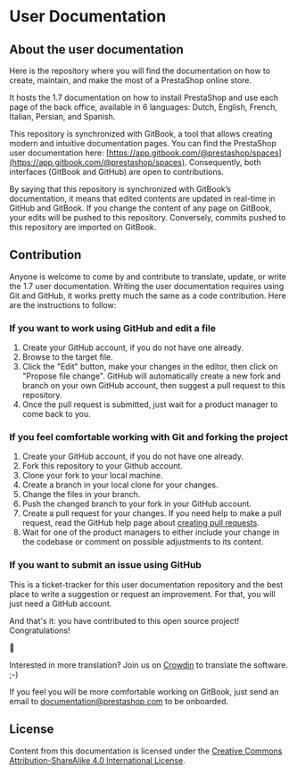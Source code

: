 # User Documentation

## About the user documentation

Here is the repository where you will find the documentation on how to create, maintain, and make the most of a PrestaShop online store.

It hosts the 1.7 documentation on how to install PrestaShop and use each page of the back office, available in 6 languages: Dutch, English, French, Italian, Persian, and Spanish.

This repository is synchronized with GitBook, a tool that allows creating modern and intuitive documentation pages. You can find the PrestaShop user documentation here: [https://app.gitbook.com/@prestashop/spaces](https://app.gitbook.com/@prestashop/spaces). Consequently, both interfaces \(GitBook and GitHub\) are open to contributions.

By saying that this repository is synchronized with GitBook’s documentation, it means that edited contents are updated in real-time in GitHub and GitBook. If you change the content of any page on GitBook, your edits will be pushed to this repository. Conversely, commits pushed to this repository are imported on GitBook.

## Contribution

Anyone is welcome to come by and contribute to translate, update, or write the 1.7 user documentation. Writing the user documentation requires using Git and GitHub, it works pretty much the same as a code contribution. Here are the instructions to follow:

### If you want to work using GitHub and edit a file

1. Create your GitHub account, if you do not have one already.
2. Browse to the target file.
3. Click the "Edit" button, make your changes in the editor, then click on "Propose file change". GitHub will automatically create a new fork and branch on your own GitHub account, then suggest a pull request to this repository.
4. Once the pull request is submitted, just wait for a product manager to come back to you.

### If you feel comfortable working with Git and forking the project

1. Create your GitHub account, if you do not have one already.
2. Fork this repository to your Github account.
3. Clone your fork to your local machine.
4. Create a branch in your local clone for your changes.
5. Change the files in your branch.
6. Push the changed branch to your fork in your GitHub account.
7. Create a pull request for your changes. If you need help to make a pull request, read the GitHub help page about [creating pull requests](https://docs.github.com/en/github/collaborating-with-issues-and-pull-requests/creating-a-pull-request).
8. Wait for one of the product managers to either include your change in the codebase or comment on possible adjustments to its content.

### If you want to submit an issue using GitHub

This is a ticket-tracker for this user documentation repository and the best place to write a suggestion or request an improvement. For that, you will just need a GitHub account.

And that's it: you have contributed to this open source project! Congratulations!

🎉

Interested in more translation? Join us on [Crowdin](https://crowdin.com/project/prestashop-official) to translate the software. ;-\)

If you feel you will be more comfortable working on GitBook, just send an email to documentation@prestashop.com to be onboarded.

## License

Content from this documentation is licensed under the [Creative Commons Attribution-ShareAlike 4.0 International License](https://creativecommons.org/licenses/by-sa/4.0/).

